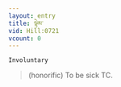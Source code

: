 ```yaml
---
layout: entry
title: ལྟེམ་
vid: Hill:0721
vcount: 0
---
```

`Involuntary` 
> (honorific) To be sick TC\.

